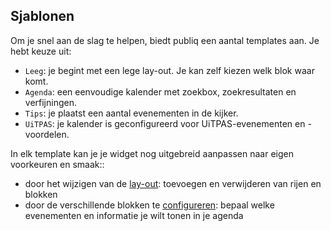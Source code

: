 ---
---

## Sjablonen

Om je snel aan de slag te helpen, biedt publiq een aantal templates aan. Je hebt keuze uit:

* ```Leeg```: je begint met een lege lay-out. Je kan zelf kiezen welk blok waar komt.
* ```Agenda```: een eenvoudige kalender met zoekbox, zoekresultaten en verfijningen.
* ```Tips```: je plaatst een aantal evenementen in de kijker.
* ```UiTPAS```: je kalender is geconfigureerd voor UiTPAS-evenementen en -voordelen.

In elk template kan je je widget nog uitgebreid aanpassen naar eigen voorkeuren en smaak::
* door het wijzigen van de [lay-out](https://documentatie.uitdatabank.be/content/widgets/latest/bouwen/lay-out.html): toevoegen en verwijderen van rijen en blokken
* door de verschillende blokken te [configureren](https://documentatie.uitdatabank.be/content/widgets/latest/configureren.html): bepaal welke evenementen en informatie je wilt tonen in je agenda
